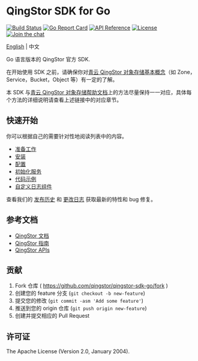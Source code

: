 # QingStor SDK for Go

[![Build Status](https://github.com/qingstor/qingstor-sdk-go/workflows/Unit%20Test/badge.svg?branch=master)](https://github.com/qingstor/qingstor-sdk-go/actions?query=workflow%3A%22Unit+Test%22)
[![Go Report Card](https://goreportcard.com/badge/github.com/qingstor/qingstor-sdk-go)](https://goreportcard.com/report/github.com/qingstor/qingstor-sdk-go)
[![API Reference](http://img.shields.io/badge/api-reference-green.svg)](https://docsv4.qingcloud.com/user_guide/storage/object_storage/)
[![License](http://img.shields.io/badge/license-apache%20v2-blue.svg)](https://github.com/qingstor/qingstor-sdk-go/blob/master/LICENSE)
[![Join the chat](https://img.shields.io/badge/chat-online-blue?style=flat&logo=zulip)](https://qingstor.zulipchat.com/join/hzmetiy4ftc63jktrbfatyct/)

[English](README.md) | 中文

Go 语言版本的 QingStor 官方 SDK.

在开始使用 SDK 之前，请确保你对[青云 QingStor 对象存储基本概念](https://docsv4.qingcloud.com/user_guide/storage/object_storage/intro/product/)（如 Zone，Service，Bucket，Object 等）有一定的了解。

本 SDK 与[青云 QingStor 对象存储帮助文档](https://docsv4.qingcloud.com/user_guide/storage/object_storage/api/)上的方法尽量保持一一对应，具体每个方法的详细说明请查看上述链接中的对应章节。

## 快速开始

你可以根据自己的需要针对性地阅读列表中的内容。

- [准备工作](./docs/prepare_zh-CN.md)
- [安装](./docs/install_zh-CN.md)
- [配置](./docs/config_zh-CN.md)
- [初始化服务](./docs/service_zh-CN.md)
- [代码示例](./docs/examples_zh-CN.md)
- [自定义日志组件](./docs/logger_zh-CN.md)

查看我们的 [发布历史](https://github.com/qingstor/qingstor-sdk-go/releases) 和 [更改日志](./CHANGELOG.md) 获取最新的特性和 bug 修复。

## 参考文档

- [QingStor 文档](https://docsv4.qingcloud.com/user_guide/storage/object_storage/intro/product/)
- [QingStor 指南](https://docsv4.qingcloud.com/user_guide/storage/object_storage/)
- [QingStor APIs](https://docsv4.qingcloud.com/user_guide/storage/object_storage/api/)

## 贡献

1. Fork 仓库 ( https://github.com/qingstor/qingstor-sdk-go/fork )
2. 创建您的 feature 分支 (`git checkout -b new-feature`)
3. 提交您的修改 (`git commit -asm 'Add some feature'`)
4. 推送到您的 origin 仓库 (`git push origin new-feature`)
5. 创建并提交相应的 Pull Request

## 许可证

The Apache License (Version 2.0, January 2004).
